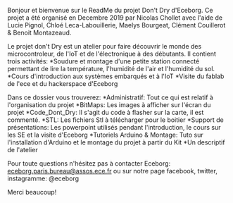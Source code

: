 Bonjour et bienvenue sur le ReadMe du projet Don't Dry d'Eceborg.
Ce projet a été organisé en Decembre 2019 par Nicolas Chollet avec l'aide de Lucie Pignol, Chloé Leca-Labouillerie, Maelys Bourgeat, Clément Couillerot & Benoit Montazeaud.

Le projet don't Dry est un atelier pour faire découvrir le monde des microcontroleur, de l'IoT et de l'électronique à des débutants.
Il contient trois activités:
	*Soudure et montage d'une petite station connecté permettant de lire la température, l'humidité de l'air et l'humidité du sol.
	*Cours d'introduction aux systèmes embarqués et à l'IoT
	*Visite du fablab de l'ece et du hackerspace d'Eceborg

Dans ce dossier vous trouverez:
	*Administratif: Tout ce qui est relatif à l'organisation du projet
	*BitMaps: Les images à afficher sur l'écran du projet
	*Code_Dont_Dry: Il s'agit du code à flasher sur la carte, il est commenté.
	*STL: Les fichiers Stl à télécharger pour le boitier
	*Support de présentations: Les powerpoint utilisés pendant l'introduction, le cours sur les SE et la visite d'Eceborg
	*Tutoriels Arduino & Montage: Tuto sur l'installation d'Arduino et le montage du projet à partir du Kit
	*Un descriptif de l'atelier

Pour toute questions n'hésitez pas à contacter Eceborg:
eceborg.paris.bureau@assos.ece.fr
ou sur notre page facebook, twitter, instagramme: @eceborg

Merci beaucoup!
